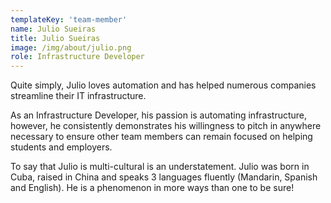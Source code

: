 ```yaml
---
templateKey: 'team-member'
name: Julio Sueiras
title: Julio Sueiras
image: /img/about/julio.png
role: Infrastructure Developer
---
```


Quite simply, Julio loves automation and has helped numerous companies streamline their IT infrastructure.

As an Infrastructure Developer, his passion is automating infrastructure, however, he consistently demonstrates his willingness to pitch in anywhere necessary to ensure other team members can remain focused on helping students and employers.

To say that Julio is multi-cultural is an understatement. Julio was born in Cuba, raised in China and speaks 3 languages fluently (Mandarin, Spanish and English). He is a phenomenon in more ways than one to be sure!